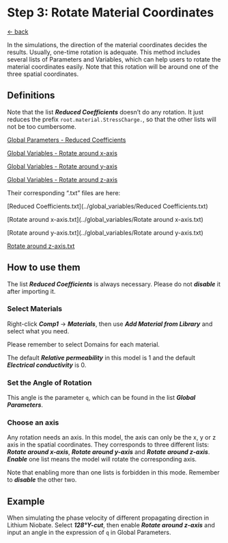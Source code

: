 # Step 3: Rotate Material Coordinates

[← back](../README.md)

In the simulations, the direction of the material coordinates decides the results. Usually, one-time rotation is adequate. This method includes several lists of Parameters and Variables, which can help users to rotate the material coordinates easily. Note that this rotation will be around one of the three spatial coordinates.

## Definitions

Note that the list ***Reduced Coefficients*** doesn’t do any rotation. It just reduces the prefix `root.material.StressCharge.`, so that the other lists will not be too cumbersome.

[Global Parameters - Reduced Coefficients](../global_variables/reduced_coefficient.md)

[Global Variables - Rotate around x-axis](../global_variables/rotate_around_x.md)

[Global Variables - Rotate around y-axis](../global_variables/rotate_around_y.md)

[Global Variables - Rotate around z-axis](../global_variables/rotate_around_z.md)

Their corresponding “.txt” files are here:

[Reduced Coefficients.txt](../global_variables/Reduced Coefficients.txt)

[Rotate around x-axis.txt](../global_variables/Rotate around x-axis.txt)

[Rotate around y-axis.txt](../global_variables/Rotate around y-axis.txt)

[Rotate around z-axis.txt](../global_variables/rotate_around_z.md)

## How to use them

The list ***Reduced Coefficients*** is always necessary. Please do not ***disable*** it after importing it.

### Select Materials

Right-click ***Comp1*** → ***Materials***, then use ***Add Material from Library*** and select what you need.

Please remember to select Domains for each material.

The default ***Relative permeability*** in this model is 1 and the default ***Electrical conductivity*** is 0.

### Set the Angle of Rotation

This angle is the parameter `q`, which can be found in the list ***Global Parameters***.

### Choose an axis

Any rotation needs an axis. In this model, the axis can only be the x, y or z axis in the spatial coordinates. They corresponds to three different lists: ***Rotate around x-axis***, ***Rotate around y-axis*** and ***Rotate around z-axis***. ***Enable*** one list means the model will rotate the corresponding axis.

Note that enabling more than one lists is forbidden in this mode. Remember to ***disable*** the other two.

## Example

When simulating the phase velocity of different propagating direction in Lithium Niobate. Select ***128°Y-cut***, then enable ***Rotate around z-axis*** and input an angle in the expression of `q` in Global Parameters.